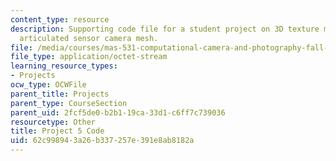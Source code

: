 ```yaml
---
content_type: resource
description: Supporting code file for a student project on 3D texture maps from an
  articulated sensor camera mesh.
file: /media/courses/mas-531-computational-camera-and-photography-fall-2009/62c998943a26b337257e391e8ab8182a_proj5_code.pde
file_type: application/octet-stream
learning_resource_types:
- Projects
ocw_type: OCWFile
parent_title: Projects
parent_type: CourseSection
parent_uid: 2fcf5de0-b2b1-19ca-33d1-c6ff7c739036
resourcetype: Other
title: Project 5 Code
uid: 62c99894-3a26-b337-257e-391e8ab8182a
---
```

